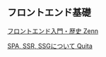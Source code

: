 ## フロントエンド基礎

[フロントエンド入門・歴史 Zenn](https://zenn.dev/sharefull_blog/articles/eeff318b5cecb4)

[SPA, SSR, SSGについて Quita](https://zenn.dev/rinda_1994/articles/e6d8e3150b312d)